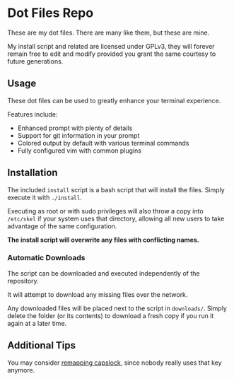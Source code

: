 
# Dot Files Repo

These are my dot files.  There are many like them, but these are mine.

My install script and related are licensed under GPLv3, they will forever remain free to edit and modify provided you grant the same courtesy to future generations.


## Usage

These dot files can be used to greatly enhance your terminal experience.

Features include:

- Enhanced prompt with plenty of details
- Support for git information in your prompt
- Colored output by default with various terminal commands
- Fully configured vim with common plugins


## Installation

The included `install` script is a bash script that will install the files.  Simply execute it with `./install`.

Executing as root or with sudo privileges will also throw a copy into `/etc/skel` if your system uses that directory, allowing all new users to take advantage of the same configuration.

**The install script will overwrite any files with conflicting names.**


### Automatic Downloads

The script can be downloaded and executed independently of the repository.

It will attempt to download any missing files over the network.

Any downloaded files will be placed next to the script in `downloads/`.  Simply delete the folder (or its contents) to download a fresh copy if you run it again at a later time.


## Additional Tips

You may consider [remapping capslock](http://c2.com/cgi/wiki?RemapCapsLock), since nobody really uses that key anymore.

